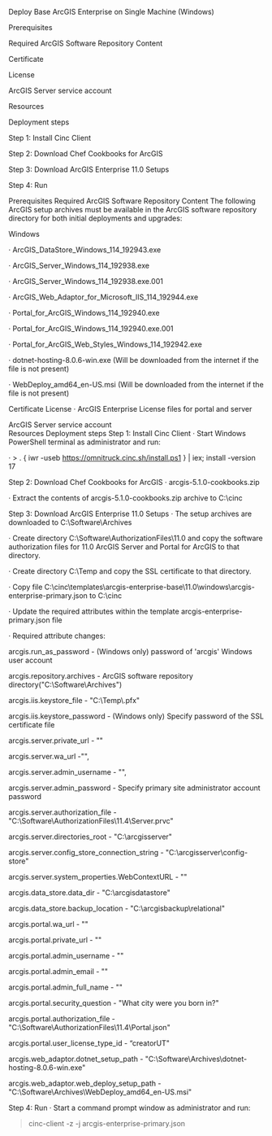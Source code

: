 Deploy Base ArcGIS Enterprise on Single Machine (Windows)

Prerequisites

Required ArcGIS Software Repository Content

Certificate

License

ArcGIS Server service account

Resources

Deployment steps

Step 1: Install Cinc Client

Step 2: Download Chef Cookbooks for ArcGIS

Step 3: Download ArcGIS Enterprise 11.0 Setups

Step 4: Run

Prerequisites
Required ArcGIS Software Repository Content
The following ArcGIS setup archives must be available in the ArcGIS software repository directory for both initial deployments and upgrades:

Windows

·       ArcGIS_DataStore_Windows_114_192943.exe

·       ArcGIS_Server_Windows_114_192938.exe

·       ArcGIS_Server_Windows_114_192938.exe.001

·       ArcGIS_Web_Adaptor_for_Microsoft_IIS_114_192944.exe

·       Portal_for_ArcGIS_Windows_114_192940.exe

·       Portal_for_ArcGIS_Windows_114_192940.exe.001

·       Portal_for_ArcGIS_Web_Styles_Windows_114_192942.exe

·       dotnet-hosting-8.0.6-win.exe (Will be downloaded from the internet if the file is not present)

·       WebDeploy_amd64_en-US.msi (Will be downloaded from the internet if the file is not present)

Certificate
License
·       ArcGIS Enterprise License files for portal and server

ArcGIS Server service account  
Resources
Deployment steps
Step 1: Install Cinc Client
·       Start Windows PowerShell terminal as administrator and run:

·       > . { iwr -useb https://omnitruck.cinc.sh/install.ps1 } | iex; install -version 17

Step 2: Download Chef Cookbooks for ArcGIS
·       arcgis-5.1.0-cookbooks.zip

·       Extract the contents of arcgis-5.1.0-cookbooks.zip archive to C:\cinc

Step 3: Download ArcGIS Enterprise 11.0 Setups
·       The setup archives are downloaded to C:\Software\Archives

·       Create directory C:\Software\AuthorizationFiles\11.0 and copy the software authorization files for 11.0 ArcGIS Server and Portal for ArcGIS to that directory.

·       Create directory C:\Temp and copy the SSL certificate to that directory.

·       Copy file C:\cinc\templates\arcgis-enterprise-base\11.0\windows\arcgis-enterprise-primary.json to C:\cinc

·       Update the required attributes within the template arcgis-enterprise-primary.json file

·       Required attribute changes:

arcgis.run_as_password - (Windows only) password of 'arcgis' Windows user account

arcgis.repository.archives - ArcGIS software repository directory("C:\\Software\\Archives")

arcgis.iis.keystore_file - "C:\\Temp\\.pfx"

arcgis.iis.keystore_password - (Windows only) Specify password of the SSL certificate file

arcgis.server.private_url - ""

arcgis.server.wa_url -"",

arcgis.server.admin_username - "",

arcgis.server.admin_password - Specify primary site administrator account password

arcgis.server.authorization_file - "C:\\Software\\AuthorizationFiles\\11.4\\Server.prvc"

arcgis.server.directories_root - "C:\\arcgisserver"

arcgis.server.config_store_connection_string - "C:\\arcgisserver\\config-store"

arcgis.server.system_properties.WebContextURL - ""

arcgis.data_store.data_dir - "C:\\arcgisdatastore"

arcgis.data_store.backup_location - "C:\\arcgisbackup\\relational"

arcgis.portal.wa_url - ""

arcgis.portal.private_url - ""

arcgis.portal.admin_username - ""

arcgis.portal.admin_email - ""

arcgis.portal.admin_full_name - ""

arcgis.portal.security_question - "What city were you born in?"

arcgis.portal.authorization_file - "C:\\Software\\AuthorizationFiles\\11.4\\Portal.json"

arcgis.portal.user_license_type_id - “creatorUT"

arcgis.web_adaptor.dotnet_setup_path - "C:\\Software\\Archives\\dotnet-hosting-8.0.6-win.exe"

arcgis.web_adaptor.web_deploy_setup_path - "C:\\Software\\Archives\\WebDeploy_amd64_en-US.msi"

Step 4: Run
·       Start a command prompt window as administrator and run:

> cinc-client -z -j arcgis-enterprise-primary.json
